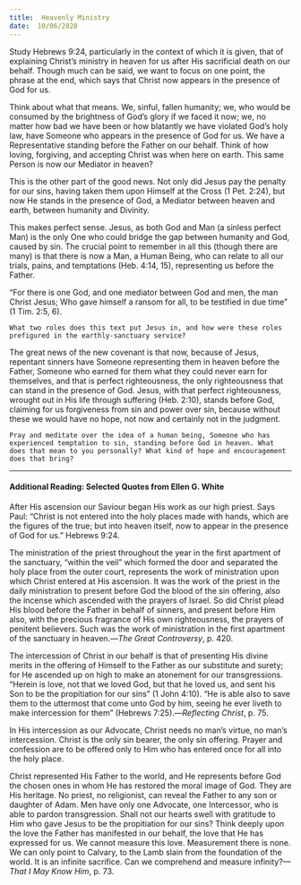 ```yaml
---
title:  Heavenly Ministry 
date:  10/06/2020
---
```


Study Hebrews 9:24, particularly in the context of which it is given, that of explaining Christ’s ministry in heaven for us after His sacrificial death on our behalf. Though much can be said, we want to focus on one point, the phrase at the end, which says that Christ now appears in the presence of God for us.

Think about what that means. We, sinful, fallen humanity; we, who would be consumed by the brightness of God’s glory if we faced it now; we, no matter how bad we have been or how blatantly we have violated God’s holy law, have Someone who appears in the presence of God for us. We have a Representative standing before the Father on our behalf. Think of how loving, forgiving, and accepting Christ was when here on earth. This same Person is now our Mediator in heaven?

This is the other part of the good news. Not only did Jesus pay the penalty for our sins, having taken them upon Himself at the Cross (1 Pet. 2:24), but now He stands in the presence of God, a Mediator between heaven and earth, between humanity and Divinity.

This makes perfect sense. Jesus, as both God and Man (a sinless perfect Man) is the only One who could bridge the gap between humanity and God, caused by sin. The crucial point to remember in all this (though there are many) is that there is now a Man, a Human Being, who can relate to all our trials, pains, and temptations (Heb. 4:14, 15), representing us before the Father.

“For there is one God, and one mediator between God and men, the man Christ Jesus; Who gave himself a ransom for all, to be testified in due time” (1 Tim. 2:5, 6).

`What two roles does this text put Jesus in, and how were these roles prefigured in the earthly-sanctuary service?`

The great news of the new covenant is that now, because of Jesus, repentant sinners have Someone representing them in heaven before the Father, Someone who earned for them what they could never earn for themselves, and that is perfect righteousness, the only righteousness that can stand in the presence of God. Jesus, with that perfect righteousness, wrought out in His life through suffering (Heb. 2:10), stands before God, claiming for us forgiveness from sin and power over sin, because without these we would have no hope, not now and certainly not in the judgment.

`Pray and meditate over the idea of a human being, Someone who has experienced temptation to sin, standing before God in heaven. What does that mean to you personally? What kind of hope and encouragement does that bring?`

---

#### Additional Reading: Selected Quotes from Ellen G. White

After His ascension our Saviour began His work as our high priest. Says Paul: “Christ is not entered into the holy places made with hands, which are the figures of the true; but into heaven itself, now to appear in the presence of God for us.” Hebrews 9:24.

The ministration of the priest throughout the year in the first apartment of the sanctuary, “within the veil” which formed the door and separated the holy place from the outer court, represents the work of ministration upon which Christ entered at His ascension. It was the work of the priest in the daily ministration to present before God the blood of the sin offering, also the incense which ascended with the prayers of Israel. So did Christ plead His blood before the Father in behalf of sinners, and present before Him also, with the precious fragrance of His own righteousness, the prayers of penitent believers. Such was the work of ministration in the first apartment of the sanctuary in heaven.—_The Great Controversy_, p. 420.

The intercession of Christ in our behalf is that of presenting His divine merits in the offering of Himself to the Father as our substitute and surety; for He ascended up on high to make an atonement for our transgressions. “Herein is love, not that we loved God, but that he loved us, and sent his Son to be the propitiation for our sins” (1 John 4:10). “He is able also to save them to the uttermost that come unto God by him, seeing he ever liveth to make intercession for them” (Hebrews 7:25).—_Reflecting Christ_, p. 75.

In His intercession as our Advocate, Christ needs no man’s virtue, no man’s intercession. Christ is the only sin bearer, the only sin offering. Prayer and confession are to be offered only to Him who has entered once for all into the holy place.

Christ represented His Father to the world, and He represents before God the chosen ones in whom He has restored the moral image of God. They are His heritage. No priest, no religionist, can reveal the Father to any son or daughter of Adam. Men have only one Advocate, one Intercessor, who is able to pardon transgression. Shall not our hearts swell with gratitude to Him who gave Jesus to be the propitiation for our sins? Think deeply upon the love the Father has manifested in our behalf, the love that He has expressed for us. We cannot measure this love. Measurement there is none. We can only point to Calvary, to the Lamb slain from the foundation of the world. It is an infinite sacrifice. Can we comprehend and measure infinity?—_That I May Know Him_, p. 73.